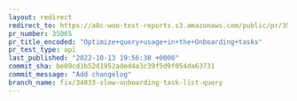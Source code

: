 ```yaml
---
layout: redirect
redirect_to: https://a8c-woo-test-reports.s3.amazonaws.com/public/pr/35065/api/index.html
pr_number: 35065
pr_title_encoded: "Optimize+query+usage+in+the+Onboarding+tasks"
pr_test_type: api
last_published: "2022-10-13 19:56:38 +0000"
commit_sha: be89cd1b52d1952aded4a3c39f5d9f054da63731
commit_message: "Add changelog"
branch_name: fix/34833-slow-onboarding-task-list-query
---
```

